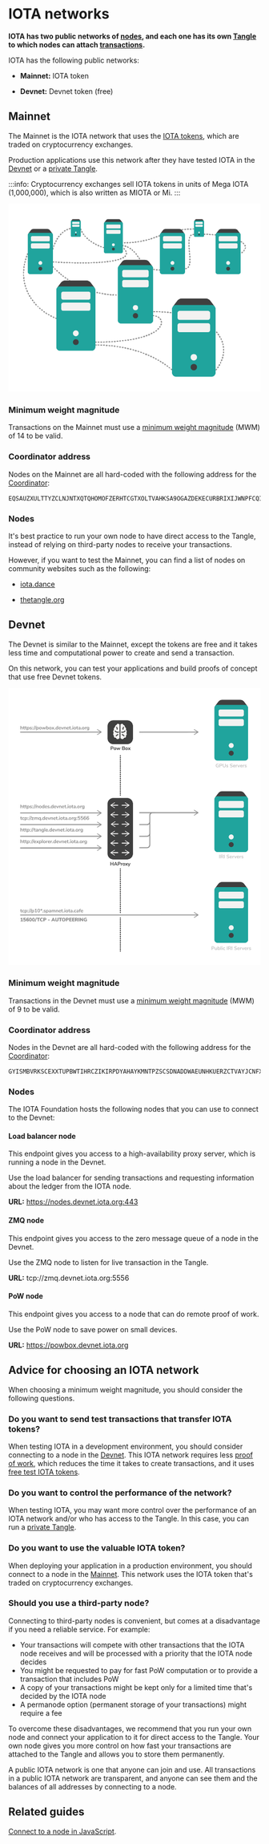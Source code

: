# IOTA networks

**IOTA has two public networks of [nodes](../network/nodes.md), and each one has its own [Tangle](../network/the-tangle.md) to which nodes can attach [transactions](../transactions/transactions.md).**

IOTA has the following public networks:

- **Mainnet:** IOTA token

- **Devnet:** Devnet token (free)

## Mainnet

The Mainnet is the IOTA network that uses the [IOTA tokens](../clients/token.md), which are traded on cryptocurrency exchanges.

Production applications use this network after they have tested IOTA in the [Devnet](#devnet) or a [private Tangle](root://compass/1.0/overview.md).

:::info:
Cryptocurrency exchanges sell IOTA tokens in units of Mega IOTA (1,000,000), which is also written as MIOTA or Mi.
:::

![Mainnet configuration](../images/mainnet-configuration.png)

### Minimum weight magnitude

Transactions on the Mainnet must use a [minimum weight magnitude](root://getting-started/1.1/first-steps/sending-transactions.md#doing-proof-of-work) (MWM) of 14 to be valid.

### Coordinator address

Nodes on the Mainnet are all hard-coded with the following address for the [Coordinator](../network/the-coordinator.md):

```
EQSAUZXULTTYZCLNJNTXQTQHOMOFZERHTCGTXOLTVAHKSA9OGAZDEKECURBRIXIJWNPFCQIOVFVVXJVD9
```

### Nodes

It's best practice to run your own node to have direct access to the Tangle, instead of relying on third-party nodes to receive your transactions.

However, if you want to test the Mainnet, you can find a list of nodes on community websites such as the following:

- [iota.dance](https://iota.dance/)

- [thetangle.org](https://thetangle.org/nodes)

## Devnet

The Devnet is similar to the Mainnet, except the tokens are free and it takes less time and computational power to create and send a transaction.

On this network, you can test your applications and build proofs of concept that use free Devnet tokens.

![Devnet Configuration](../images/devnet-configuration.png)

### Minimum weight magnitude

Transactions in the Devnet must use a [minimum weight magnitude](root://getting-started/1.1/first-steps/sending-transactions.md#doing-proof-of-work) (MWM) of 9 to be valid.

### Coordinator address

Nodes in the Devnet are all hard-coded with the following address for the [Coordinator](../network/the-coordinator.md):

```
GYISMBVRKSCEXXTUPBWTIHRCZIKIRPDYAHAYKMNTPZSCSDNADDWAEUNHKUERZCTVAYJCNFXGTNUH9OGTW
```

### Nodes

The IOTA Foundation hosts the following nodes that you can use to connect to the Devnet:

#### Load balancer node

This endpoint gives you access to a high-availability proxy server, which is running a node in the Devnet.

Use the load balancer for sending transactions and requesting information about the ledger from the IOTA node.

**URL:** https://nodes.devnet.iota.org:443

#### ZMQ node

This endpoint gives you access to the zero message queue of a node in the Devnet.

Use the ZMQ node to listen for live transaction in the Tangle.

**URL:** tcp://zmq.devnet.iota.org:5556

#### PoW node

This endpoint gives you access to a node that can do remote proof of work.

Use the PoW node to save power on small devices.

**URL:** https://powbox.devnet.iota.org

## Advice for choosing an IOTA network

When choosing a minimum weight magnitude, you should consider the following questions.

### Do you want to send test transactions that transfer IOTA tokens?

When testing IOTA in a development environment, you should consider connecting to a node in the [Devnet](root://getting-started/1.1/networks/overview.md). This IOTA network requires less [proof of work](root://getting-started/1.1/references/glossary.md#proof-of-work), which reduces the time it takes to create transactions, and it uses [free test IOTA tokens](root://getting-started/1.1/transfer-tokens/get-test-tokens.md).

### Do you want to control the performance of the network?

When testing IOTA, you may want more control over the performance of an IOTA network and/or who has access to the Tangle. In this case, you can run a [private Tangle](root://compass/1.0/overview.md).

### Do you want to use the valuable IOTA token?

When deploying your application in a production environment, you should connect to a node in the [Mainnet](root://getting-started/1.1/networks/overview.md#mainnet). This network uses the IOTA token that's traded on cryptocurrency exchanges.

### Should you use a third-party node?

Connecting to third-party nodes is convenient, but comes at a disadvantage if you need a reliable service. For example:

- Your transactions will compete with other transactions that the IOTA node receives and will be processed with a priority that the IOTA node decides
- You might be requested to pay for fast PoW computation or to provide a transaction that includes PoW
- A copy of your transactions might be kept only for a limited time that's decided by the IOTA node
- A permanode option (permanent storage of your transactions) might require a fee

To overcome these disadvantages, we recommend that you run your own node and connect your application to it for direct access to the Tangle. Your own node gives you more control on how fast your transactions are attached to the Tangle and allows you to store them permanently.

A public IOTA network is one that anyone can join and use. All transactions in a public IOTA network are transparent, and anyone can see them and the balances of all addresses by connecting to a node.

## Related guides

[Connect to a node in JavaScript](root://client-libraries/1.0/getting-started/js-quickstart.md).